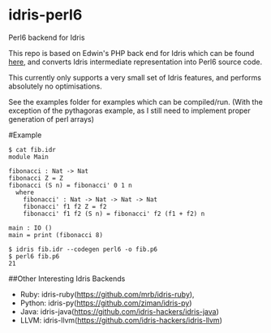 # idris-perl6
Perl6 backend for Idris

This repo is based on Edwin's PHP back end for Idris which can be found [here](https://github.com/edwinb/idris-php),
and converts Idris intermediate representation into Perl6 source code.

This currently only supports a very small set of Idris features, and performs absolutely no 
optimisations. 

See the examples folder for examples which can be compiled/run. (With the exception of the pythagoras example,
as I still need to implement proper generation of perl arrays)


#Example
```
$ cat fib.idr 
module Main

fibonacci : Nat -> Nat
fibonacci Z = Z
fibonacci (S n) = fibonacci' 0 1 n
  where
    fibonacci' : Nat -> Nat -> Nat -> Nat
    fibonacci' f1 f2 Z = f2
    fibonacci' f1 f2 (S n) = fibonacci' f2 (f1 + f2) n

main : IO ()
main = print (fibonacci 8)

$ idris fib.idr --codegen perl6 -o fib.p6
$ perl6 fib.p6
21
```


##Other Interesting Idris Backends 
- Ruby: idris-ruby(https://github.com/mrb/idris-ruby), 
- Python: idris-py(https://github.com/ziman/idris-py) 
- Java: idris-java(https://github.com/idris-hackers/idris-java)
- LLVM: idris-llvm(https://github.com/idris-hackers/idris-llvm)


